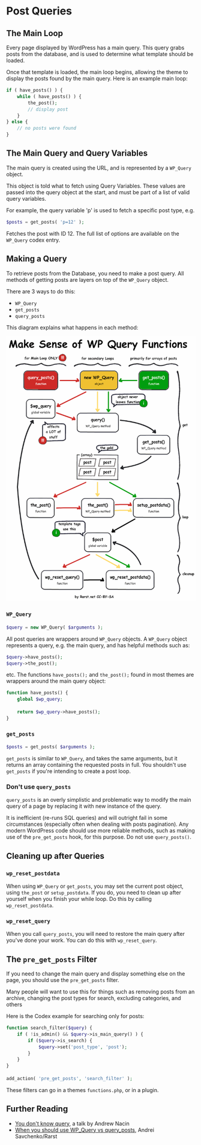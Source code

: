 # Post Queries

## The Main Loop

Every page displayed by WordPress has a main query. This query grabs posts from the database, and is used to determine what template should be loaded.

Once that template is loaded, the main loop begins, allowing the theme to display the posts found by the main query. Here is an example main loop:

```php
if ( have_posts() ) {
    while ( have_posts() ) {
        the_post();
        // display post
    }
} else {
    // no posts were found
}
```

## The Main Query and Query Variables

The main query is created using the URL, and is represented by a `WP_Query` object.

This object is told what to fetch using Query Variables. These values are passed into the query object at the start, and must be part of a list of valid query variables.

For example, the query variable 'p' is used to fetch a specific post type, e.g.

```php
$posts = get_posts( 'p=12' );
```

Fetches the post with ID 12. The full list of options are available on the `WP_Query` codex entry.

## Making a Query

To retrieve posts from the Database, you need to make a post query. All methods of getting posts are layers on top of the `WP_Query` object.

There are 3 ways to do this:

 - `WP_Query`
 - `get_posts`
 - `query_posts`

This diagram explains what happens in each method:

[![WordPress Core Load](../assets/query_functions.png)](../assets/query_functions.png)

### `WP_Query`

```php
$query = new WP_Query( $arguments );
```

All post queries are wrappers around `WP_Query` objects. A `WP_Query` object represents a query, e.g. the main query, and has helpful methods such as:

```php
$query->have_posts();
$query->the_post();
```
etc. The functions `have_posts();` and `the_post();` found in most themes are wrappers around the main query object:

```php
function have_posts() {
	global $wp_query;

	return $wp_query->have_posts();
}
```

### `get_posts`

```php
$posts = get_posts( $arguments );
```

`get_posts` is similar to `WP_Query`, and takes the same arguments, but it returns an array containing the requested posts in full. You shouldn't use `get_posts` if you're intending to create a post loop.

### Don't use `query_posts`

`query_posts` is an overly simplistic and problematic way to modify the main query of a page by replacing it with new instance of the query.

It is inefficient (re-runs SQL queries) and will outright fail in some circumstances (especially often when dealing with posts pagination). Any modern WordPress code should use more reliable methods, such as making use of the `pre_get_posts` hook, for this purpose. Do not use `query_posts()`.


## Cleaning up after Queries

### `wp_reset_postdata`

When using `WP_Query` or `get_posts`, you may set the current post object, using `the_post` or `setup_postdata`. If you do, you need to clean up after yourself when you finish your while loop. Do this by calling `wp_reset_postdata`.

### `wp_reset_query`

When you call `query_posts`, you will need to restore the main query after you've done your work. You can do this with `wp_reset_query`.

## The `pre_get_posts` Filter

If you need to change the main query and display something else on the page, you should use the `pre_get_posts` filter.

Many people will want to use this for things such as removing posts from an archive, changing the post types for search, excluding categories, and others

Here is the Codex example for searching only for posts:

```php
function search_filter($query) {
    if ( !is_admin() && $query->is_main_query() ) {
        if ($query->is_search) {
            $query->set('post_type', 'post');
        }
    }
}

add_action( 'pre_get_posts', 'search_filter' );
```

These filters can go in a themes `functions.php`, or in a plugin.

## Further Reading

 - [You don't know query](http://www.slideshare.net/andrewnacin/you-dont-know-query-wordcamp-netherlands-2012), a talk by Andrew Nacin
 - [When you should use WP_Query vs query_posts](http://wordpress.stackexchange.com/a/1755/736), Andrei Savchenko/Rarst
